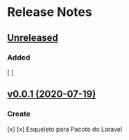 # Release Notes

## [Unreleased](https://github.com/sierratecnologia/transmissor/compare/0.0.1...master)

### Added

[ ] 

## [v0.0.1 (2020-07-19)](https://github.com/sierratecnologia/transmissor/compare/...0.0.1)

### Create
[x] 
[x] Esqueleto para Pacote do Laravel